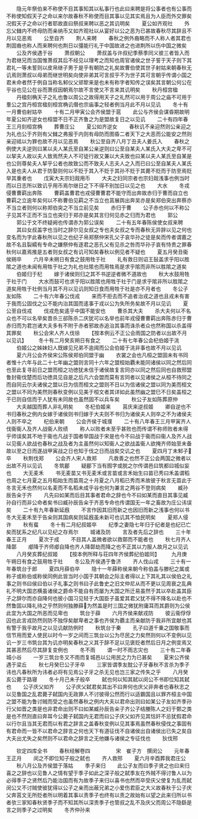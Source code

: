 <!-- { "loadSidebar": true } -->
　　隐元年祭伯来不称使不目其事知其以私事行也此曰来聘是将公事者也有公事而不称使知假天子之命以来尔故春秋不称使而目其事以见其实焉且为人臣而外交罪矣况假天子之命以行者耶故直曰祭叔来聘以恶之其讥明矣
　　夏公如齐观社
　　外忘父雠内不终母防而亲纳币又如齐观社以从宴好以公之恶为已甚故春秋尽其辞且不月以见恶焉
　　公至自齐
　　荆人来聘
　　春秋之例外裔略而不人称人者其君也荆固裔也称人而来聘何也荆日以彊能行礼于中国故进之也进荆所以伤中国之微矣
　　公及齐侯遇于谷
　　萧叔朝公
　　萧叔盖与许叔纪季蔡季同义彼三者皆入而为君继兄而当国惟萧叔其后不经见以理考之而知也周官诸侯之世子誓于天子则下其君礼一等未誓则以皮帛继子男于是乎有朝防之礼矣故曹伯使其世子射姑来朝春秋无讥焉则萧叔以母弟而继世明矣向使非弟其可言叔乎不为世子其可言朝乎传谓小国之君未命者然于例自当称名邾仪父郳犂来是也未有称字者知传之误矣其言朝公何公在乎谷也见公在谷而萧叔因朝焉尔故不言使又不言来其讥明矣
　　秋丹桓宫楹
　　丹楹刻桷天子之礼也鲁以周公之故得用天子之礼然可以用于周公之庙不可用于羣公之宫丹桓宫楹刻桓宫桷讥僣也宗庙事之轻者例当月此不月以见讥
　　冬十有一月曹伯射姑卒
　　十有二月甲寅公会齐侯盟于扈
　　此公与齐侯会谋昏期故明年夏公如齐逆女也桓盟不日不正齐鲁之为是盟故复日之以见讥
　　二十有四年春王三月刻桓宫桷
　　葬曹庄公
　　夏公如齐逆女
　　春秋讥不亲迎然则公亲迎之为礼也公于齐则有父雠之弗报于内则有母防而图昏二者天下之大恶而公能安之然则亲迎祗以为罪也故不月以见恶焉
　　秋公至自齐八月丁丑夫人姜氏入
　　春秋之例使大夫逆则曰某以夫人某氏至自某公亲逆则曰公至自某夫人某氏入大夫之卑不可以挈夫人故以夫人致焉然夫人不可徒行故又兼以大夫致也曰某以夫人某氏至自某是也公则尊矣夫人挈乎公者也故致公而不致夫人志夫人之入而已曰公至自某夫人某氏入是也夫人从君于防娶则何以不贬于其入不贬于其孙不贬于其薨不贬而于防至焉贬举其重者也
　　戊寅大夫宗妇觌用币
　　大夫之妇同宗者也宗妇觌浅事也例当时而以日志所以致讥乎用币焉尔继日之下不得不别加日以见之也
　　大水
　　冬戎侵曹曹羁出奔陈
　　曹羁盖曹君也戎侵曹曹君不能守而出奔故赤归于曹而自立也曹羁之立逾年矣何以不称曹伯见羁之不当立也莒展舆出奔吴亦是矣郑伯突出奔蔡亦不当立者则何以称郑伯突之不当立前见矣
　　赤归于曹
　　公子赤也何以不称公子见其不正而不当立也突归于郑亦是矣其言归何见赤之归而为君也
　　郭公
　　郭公于文不终疑阙也传谓赤为郭公误矣
　　二十有五年春陈侯使女叔来聘
　　其曰女叔盖字也当时之辞尔见女叔之专也夫女叔之专而春秋无异辞以见之何也变名而为字此春秋所以见之也纪子帛郑祭仲宋孔父子哀华孙之徒是矣而传者谓嘉之故不名且裂繻有专命之嫌祭仲有逐君之恶孔父有见杀之咎而华孙子哀有恃贵之罪春秋何以嘉焉推是五者则女叔之有讥可知矣春秋以例见者不疑也
　　夏五月癸丑衞侯朔卒
　　六月辛未朔日有食之鼓用牲于社
　　礼有救日则诏王鼔盖求乎阳以胜隂之道也未闻有用牲于社之为礼也社隂也而用牲焉是求乎隂而非所以胜隂之道矣
　　伯姬归于杞
　　嫁于诸侯则归之其不书逆逆者微不道故也
　　秋大水鼓用牲于社于门
　　大水而鼓可也求乎阳以胜隂也用牲于社于门是求乎隂非所以胜隂之道矣用牲于社例当月其不月以见讥则知日食而用牲于社是亦不月者也
　　冬公子友如陈
　　二十有六年春公伐戎
　　来而不拒去而不追者治戎之道也且戎未有害于我而公固伐之公不能内治其国而逺事于戎以公为失所务矣故不月以见讥
　　夏公至自伐戎
　　伐戎危矣逺乎中国不能安也
　　曹杀其大夫
　　杀大夫何以不名众也不可以名举矣晋杀三郤陈杀二庆犹可以名举也前年戎侵曹曹羁出奔陈赤归于曹赤归而为君岂诸大夫多有不附于赤者邪故赤追治其事而诛杀者众也然称国以杀盖得其罪矣
　　秋公会宋人齐人伐徐
　　【按本例云不正公会雨国之防者以出故不月以见讥】
　　冬十有二月癸亥朔日有食之
　　二十有七年春公会杞伯姬于洮
　　伯姬公之姊妹妇人既嫁见兄弟不逾阈而公会伯姬于洮非事也故不月以见讥
　　夏六月公会齐侯宋公陈侯郑伯同盟于幽
　　衣裳之会也凡桓之盟固未有书同者惟十六年与此二十七年幽之盟则言同十六年之盟桓始覇未能同诸侯以同之然后同也至此复寻前日之盟而桓之功徳犹未信于诸侯故复言同亦以同之然后同也自救邢盟鲁封衞伐楚而后功徳具见自是之后凡六会盟而莫有言同者以见诸侯之从桓不待同之而自同云尔夫诸侯之盟以日为信而桓文之盟则不日以为信诸侯之盟以同为美而桓文之盟以不同为美然则春秋变例以见美于桓文者其详如此虽然幽之盟巳不日矣盖桓之于已则自信而于人犹有未同故也虽然固不以兵车矣
　　秋公子友如陈葬原仲
　　大夫越国而葬人非礼明矣
　　冬杞伯姬来
　　莒庆来逆叔姬
　　卿自逆也不书归春秋之例内女嫁于诸侯则书归嫁于大夫则不书归为诸侯夫人则卒之不为诸侯夫人则不卒之
　　杞伯来朝
　　公会齐侯于城濮
　　二十有八年春王三月甲寅齐人伐衞衞人及齐人战衞人败绩
　　称人以败者未至乎甚败也而传谓不称师败者未得乎师误矣其不地于衞也凡战于国者举国战于宋是也今不曰战于衞而曰衞人及齐人战以见衞人欲战也春秋之战及者为主虽然何以知衞人之欲战盖衞人欲掩齐师始至未备故以至之日而遂战甲寅战之日也知于伐之日而战矣交讥之也
　　夏四月丁未邾子卒
　　秋荆伐郑
　　公会齐人宋人救郑
　　凡救善之也然不正公会两国之微者以出故不月以见讥
　　冬筑郿
　　疑郿下当有囿字或脱之尔传谓邑曰筑都曰城似妄也
　　大无麦禾
　　书无麦苗又书无麦禾或言苗或言禾始生曰苗已秀曰禾盖谓稻也周之七月夏之五月稻始生而苗周之十月夏之八月稻已秀而禾故彼于秋言无苗此于冬言无禾也然何以名麦而不名稻未成乎谷也何为兼言之两谷不登则病矣
　　臧孙辰告籴于齐
　　凡先曰如某而后目其事者君命之辞也今不曰如某而直目其事见臧孙自行而非公命者矣书曰臧孙辰告籴于齐恶专命也传谓国无一年之畜故为庄公讳误矣
　　二十有九年春新延廐
　　不言作因其旧而新之也因旧而新之浅事也何以书冬大无麦禾至于告籴则其国病矣则延廐虽未新可也讥其不恤民明矣
　　夏郑人侵许
　　秋有蜚
　　冬十有二月纪叔姬卒
　　纪季之妻隐七年归于纪者是也纪已亡矣而犹系之纪凡以见纪之存焉尔
　　城诸及防
　　言及者先后之辞也
　　三十年春王正月
　　夏次于成
　　不目其人盖微者欲以救鄣而不能者也
　　秋七月齐人降鄣
　　郕降于齐师郕自降也齐人降鄣劫而降之也不正其以力服人故月之以见讥
　　八月癸亥葬纪叔姬
　　【按本例所释与荘四年齐侯葬纪伯姬同】
　　九月庚午朔日有食之鼓用牲于社
　　冬公及齐侯遇于鲁济
　　齐人伐山戎
　　三十有一年春筑台于郎
　　夏四月薛伯卒
　　隐十一年薛称侯来朝今称伯盖与滕杞之属或称子或称伯或称侯同例此皆当时小国于其朝会之际主者得以上下其礼其以侯伯之礼事之则书曰侯曰伯以子礼事之则书曰子此鲁史之旧文仲尼从而不更以见周衰之乱典礼不明大国恣横虽诸侯之爵命不能自有而屡为大国之所迁易虽然于其以卒赴盖其臣子之辞尔而亦自降何也彼小国习见轻于大国臣子虽爱其君父犹不得不降名以赴也不然鲁固以降礼待之乎然则何独滕薛为然盖是时三国之微犹附庸耳而其爵则为公侯此宜为大国之所恶而见卑也
　　筑台于薛
　　六月齐侯来献戎防
　　彼云衞俘俘囚也此言戎防然则防不独俘矣献卑者之事也齐侯为覇主而亲献防于我非所宜献也其有警于我乎故月之以见讥献防例时
　　秋筑台于秦
　　孔子曰道千乗之国敬事而信节用而爱人使民以时今一岁之间而三筑台以公为尽民之力矣然则何以不变例以见讥一岁三书筑台其为讥亦明矣春秋之义其于辞不足以见褒贬者然后日月之例变焉又其甚恶然后尽其辞复变例也
　　冬不雨
　　谓一时不雨志灾也
　　三十有二年春城小谷
　　一岁三筑台冬又不雨而复城邑以公用民之力为已甚矣
　　夏宋公齐侯遇于梁丘
　　秋七月癸巳公子牙卒
　　三家皆谓季友酖公子牙春秋不言杀为季子讳也凡春秋所为讳者必将有见焉公子牙之杀无见也岂三家之传失之乎
　　八月癸亥公薨于路寝
　　冬十月己未子般卒
　　弑也何以知其弑以闵公不书即位知其弑也
　　公子庆父如齐
　　公子庆父弑君矣其出不曰奔何也庆父非奔者也春秋志之以见鲁国之乱君薨子弑国内无政罪人不讨彼得公然而行以适霸国且以罪齐桓主中国之盟不能为鲁讨贼而受之也虽然春秋之例内大夫以君命出则曰如某公子友如齐季孙行父如晋之类是也非君命出则不曰如某臧孙辰告籴子齐公子结媵陈人之妇于鄄之类是也不然则直曰奔耳今公薨子弑国内无君而曰公子庆父如齐见其怙奸不忌犹假君命以行尔且当其无君而以有君之辞言之盖春秋变例以见其事焉虽然春秋侵伐之事固有有君命而一皆不以君命之辞言之何也天下有道征伐不自诸侯出自诸侯出已失之矣自大夫出尤失之矣然则不以君命之辞言之无他嫌与诸侯之专征伐也
　　狄伐邢

　　钦定四库全书
　　春秋经解卷四　　　　　宋　崔子方　撰闵公
　　元年春王正月
　　闵之不即位知子般之弑也
　　齐人救邢
　　夏六月辛酉葬我君庄公
　　秋八月公及齐侯盟于落姑
　　季子来归
　　此公子友而曰季子贤之也曰来归喜之之辞也以见鲁人之情有望于季子如此之深子般之弑季友在外贼不得讨鲁人以为必得季子之贤然后乃能治国而有为故季子来归以喜书也然而卒受庆父使复为乱而弑闵公又不讨贼使彼犹得以公子之亲而出蔽兄弟之小爱伤君臣之大义故春秋于公子庆父奔莒文无所贬者所以明着其事以责季子也终有以责之故始有以望之此来归所以书者欤三家知春秋贤季子而不知其所以深责季子也管叔之乱不及庆父而周公不隐繇是言之则季子之过明矣
　　冬齐仲孙来
